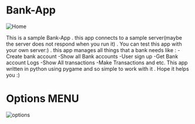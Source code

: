 # Bank-App
![Home](https://user-images.githubusercontent.com/56608616/139873642-47ef9a56-0d8a-43a6-8d94-0cefc8f8bb7c.jpg)

This is a sample Bank-App . this app connects to a sample server(maybe the server does not respond when you run it) . You can test this app with your own server:) . this app manages all things that a bank needs like : -Create bank account -Show all Bank accounts -User sign up -Get Bank account Logs -Show All transactions -Make Transactions and etc. This app written in python using pygame and so simple to work with it . Hope it helps you :)

# Options MENU

![options](https://user-images.githubusercontent.com/56608616/139873647-a90f039a-234d-4012-89d5-97208dc78a7f.png)
